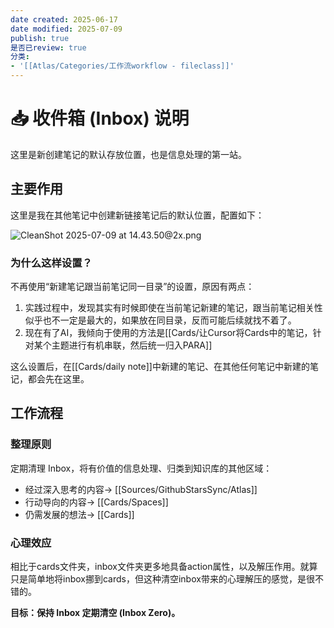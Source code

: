 ```yaml
---
date created: 2025-06-17
date modified: 2025-07-09
publish: true
是否已review: true
分类:
- '[[Atlas/Categories/工作流workflow - fileclass]]'
---
```


# 📥 收件箱 (Inbox) 说明

这里是新创建笔记的默认存放位置，也是信息处理的第一站。

## 主要作用

这里是我在其他笔记中创建新链接笔记后的默认位置，配置如下：

![CleanShot 2025-07-09 at 14.43.50@2x.png](https://pub-pic.oldwinter.top/2025/07/857c9aa6e75c31e86c9ba61bff25d5db.png)

### 为什么这样设置？

不再使用“新建笔记跟当前笔记同一目录”的设置，原因有两点：

1. 实践过程中，发现其实有时候即使在当前笔记新建的笔记，跟当前笔记相关性似乎也不一定是最大的，如果放在同目录，反而可能后续就找不着了。
2. 现在有了AI，我倾向于使用的方法是[[Cards/让Cursor将Cards中的笔记，针对某个主题进行有机串联，然后统一归入PARA]]

这么设置后，在[[Cards/daily note]]中新建的笔记、在其他任何笔记中新建的笔记，都会先在这里。

## 工作流程

### 整理原则

定期清理 Inbox，将有价值的信息处理、归类到知识库的其他区域：
- 经过深入思考的内容→ [[Sources/GithubStarsSync/Atlas]] 
- 行动导向的内容→ [[Cards/Spaces]]
- 仍需发展的想法→ [[Cards]]

### 心理效应

相比于cards文件夹，inbox文件夹更多地具备action属性，以及解压作用。就算只是简单地将inbox挪到cards，但这种清空inbox带来的心理解压的感觉，是很不错的。

**目标：保持 Inbox 定期清空 (Inbox Zero)。**
